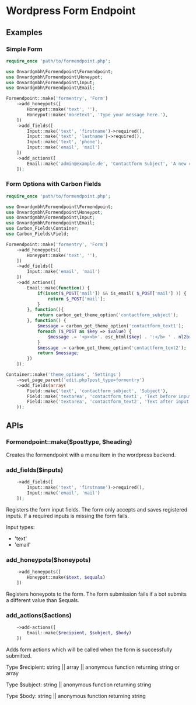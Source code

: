 # Wordpress Form Endpoint

## Examples
### Simple Form
```php
require_once 'path/to/formendpoint.php';

use Onvardgmbh\Formendpoint\Formendpoint;
use Onvardgmbh\Formendpoint\Honeypot;
use Onvardgmbh\Formendpoint\Input;
use Onvardgmbh\Formendpoint\Email;

Formendpoint::make('formentry', 'Form')
	->add_honeypots([
		Honeypot::make('text', ''),
		Honeypot::make('moretext', 'Type your message here.'),
	])
	->add_fields([
		Input::make('text', 'firstname')->required(),
		Input::make('text', 'lastname')->required(),
		Input::make('text', 'phone'),
		Input::make('email', 'mail')
	])
	->add_actions([
		Email::make('admin@example.de', 'Contactform Subject', 'A new contactform was submitted.')
	]);
```

### Form Options with Carbon Fields
```php
require_once 'path/to/formendpoint.php';

use Onvardgmbh\Formendpoint\Formendpoint;
use Onvardgmbh\Formendpoint\Honeypot;
use Onvardgmbh\Formendpoint\Input;
use Onvardgmbh\Formendpoint\Email;
use Carbon_Fields\Container;
use Carbon_Fields\Field;

Formendpoint::make('formentry', 'Form')
	->add_honeypots([
		Honeypot::make('text', ''),
	])
	->add_fields([
		Input::make('email', 'mail')
	])
	->add_actions([
		Email::make(function() {
			if(isset($_POST['mail']) && is_email( $_POST['mail'] )) {
				return $_POST['mail'];
			}
		}, function(){
			return carbon_get_theme_option('contactform_subject');
		}, function() {
			$message = carbon_get_theme_option('contactform_text1');
			foreach ($_POST as $key => $value) {
				$message .= '<p><b>'. esc_html($key) . ':</b> ' . nl2br(esc_html($value)) . '</p>';
			}
			$message .= carbon_get_theme_option('contactform_text2');
			return $message;
		})
	]);

Container::make('theme_options', 'Settings')
	->set_page_parent('edit.php?post_type=formentry')
	->add_fields(array(
		Field::make('text', 'contactform_subject', 'Subject'),
		Field::make('textarea', 'contactform_text1', 'Text before input'),
		Field::make('textarea', 'contactform_text2', 'Text after input')
	));
```
## APIs

### Formendpoint::make($posttype, $heading)
Creates the formendpoint with a menu item in the wordpress backend.

### add_fields($inputs)
```php
	->add_fields([
		Input::make('text', 'firstname')->required(),
		Input::make('email', 'mail')
	]);
```
Registers the form input fields. The form only accepts and saves registered inputs. If a required inputs is missing the form fails.

Input types:
 - 'text'
 - 'email'

### add_honeypots($honeypots)
```php
	->add_honeypots([
		Honeypot::make($text, $equals)
	])
```
Registers honeypots to the form. The form submission fails if a bot submits a different value than $equals.

### add_actions($actions)
```php
	->add-actions([
		Email::make($recipient, $subject, $body)
	])
```
Adds form actions which will be called when the form is successfully submitted.

Type $recipient: string || array || anonymous function returning string or array

Type $subject: string || anonymous function returning string

Type $body: string || anonymous function returning string